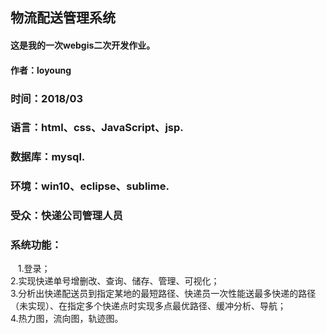 ## 物流配送管理系统
#### 这是我的一次webgis二次开发作业。
#### 作者：loyoung
### 时间：2018/03
### 语言：html、css、JavaScript、jsp.
### 数据库：mysql.
### 环境：win10、eclipse、sublime.
### 受众：快递公司管理人员
### 系统功能：  
    1.登录；   
    2.实现快递单号增删改、查询、储存、管理、可视化；   
    3.分析出快递配送员到指定某地的最短路径、快递员一次性能送最多快递的路径（未实现）、在指定多个快递点时实现多点最优路径、缓冲分析、导航；   
    4.热力图，流向图，轨迹图。   
    
    
